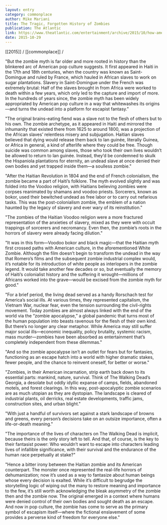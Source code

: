 ```yaml
---
layout: entry
category: commonplace
author: Mike Mariani
title: The Tragic, Forgotten History of Zombies
publication: The Atlantic
link: https://www.theatlantic.com/entertainment/archive/2015/10/how-america-erased-the-tragic-history-of-the-zombie/412264/
date: 2015-10-29
---
```


[[2015]] / [[commonplace]] / 

"But the zombie myth is far older and more rooted in history than the blinkered arc of American pop culture suggests. It first appeared in Haiti in the 17th and 18th centuries, when the country was known as Saint-Domingue and ruled by France, which hauled in African slaves to work on sugar plantations. Slavery in Saint-Domingue under the French was extremely brutal: Half of the slaves brought in from Africa were worked to death within a few years, which only led to the capture and import of more. In the hundreds of years since, the zombie myth has been widely appropriated by American pop culture in a way that whitewashes its origins—and turns the undead into a platform for escapist fantasy."

"The original brains-eating fiend was a slave not to the flesh of others but to his own. The zombie archetype, as it appeared in Haiti and mirrored the inhumanity that existed there from 1625 to around 1800, was a projection of the African slaves’ relentless misery and subjugation. Haitian slaves believed that dying would release them back to lan guinée, literally Guinea, or Africa in general, a kind of afterlife where they could be free. Though suicide was common among slaves, those who took their own lives wouldn’t be allowed to return to lan guinée. Instead, they’d be condemned to skulk the Hispaniola plantations for eternity, an undead slave at once denied their own bodies and yet trapped inside them—a soulless zombie."

"After the Haitian Revolution in 1804 and the end of French colonialism, the zombie became a part of Haiti’s folklore. The myth evolved slightly and was folded into the Voodoo religion, with Haitians believing zombies were corpses reanimated by shamans and voodoo priests. Sorcerers, known as bokor, used their bewitched undead as free labor or to carry out nefarious tasks. This was the post-colonialism zombie, the emblem of a nation haunted by the legacy of slavery and ever wary of its reinstitution."

"The zombies of the Haitian Voodoo religion were a more fractured representation of the anxieties of slavery, mixed as they were with occult trappings of sorcerers and necromancy. Even then, the zombie’s roots in the horrors of slavery were already facing dilution."

"It was in this form—Voodoo bokor and black magic—that the Haitian myth first crossed paths with American culture, in the aforementioned White Zombie. Although the film doesn’t begin to transform the undead in the way that Romero’s films and the subsequent zombie industrial complex would, it’s notable for its introduction of white people as interlopers in the zombie legend. It would take another few decades or so, but eventually the memory of Haiti’s colonialist history and the suffering it wrought—millions of Africans worked into the grave—would be excised from the zombie myth for good."
 
"For a brief period, the living dead served as a handy Rorschach test for America’s social ills. At various times, they represented capitalism, the Vietnam War, nuclear fear, even the tension surrounding the civil-rights movement. Today zombies are almost always linked with the end of the world via the “zombie apocalypse,” a global pandemic that turns most of the human population into beasts ravenous for the flesh of their own kind. But there’s no longer any clear metaphor. While America may still suffer major social ills—economic inequality, policy brutality, systemic racism, mass murder—zombies have been absorbed as entertainment that’s completely independent from these dilemmas."

"And so the zombie apocalypse isn’t an outlet for fears but for fantasies, functioning as an escape hatch into a world with higher dramatic stakes, fewer people, and the chance to reinvent oneself, for better or worse."

"Zombies, in their American incarnation, strip earth back down to its essential parts: mankind, nature, survival. Think of The Walking Dead’s Georgia, a desolate but oddly idyllic expanse of camps, fields, abandoned motels, and forest clearings. In this way, post-apocalyptic zombie scenarios are as much utopian as they are dystopian. The landscape is cleared of industrial plants, oil derricks, real estate developments, traffic jams, construction sites, and urban blight."
 
"With just a handful of survivors set against a stark landscape of browns and greens, every person’s decisions take on an outsize importance, often a life-or-death meaning."

"The importance of the lives of characters on The Walking Dead is implicit, because theirs is the only story left to tell. And that, of course, is the key to their fantasist power: Who wouldn’t want to escape into characters leading lives of infallible significance, with their survival and the endurance of the human race perpetually at stake?"

"Hence a bitter irony between the Haitian zombie and its American counterpart. The monster once represented the real-life horrors of dehumanization; now it’s used as a way to fantasize about human beings whose every decision is exalted. While it’s difficult to begrudge the storytelling logic of wiping out the many to restore meaning and importance to the few, it’s still worth acknowledging the bleak asymmetry of the zombie then and the zombie now. The original emerged in a context where humans were denied control of their own bodies and sought death as an escape. And now in pop culture, the zombie has come to serve as the primary symbol of escapism itself—where the fictional enslavement of some provides a perverse kind of freedom for everyone else."
